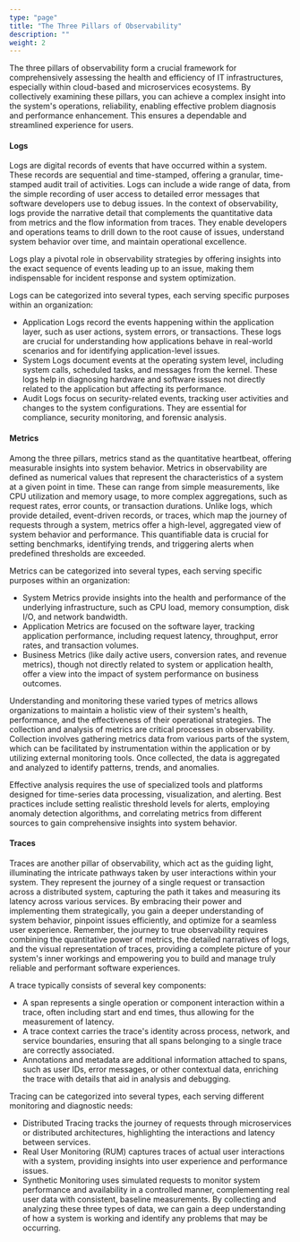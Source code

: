 ```yaml
---
type: "page"
title: "The Three Pillars of Observability"
description: ""
weight: 2
---
```


The three pillars of observability form a crucial framework for comprehensively assessing the health and efficiency of IT infrastructures, especially within cloud-based and microservices ecosystems. By collectively examining these pillars, you can achieve a complex insight into the system's operations, reliability, enabling effective problem diagnosis and performance enhancement. This ensures a dependable and streamlined experience for users.

#### Logs
Logs are digital records of events that have occurred within a system. These records are sequential and time-stamped, offering a granular, time-stamped audit trail of activities. Logs can include a wide range of data, from the simple recording of user access to detailed error messages that software developers use to debug issues. In the context of observability, logs provide the narrative detail that complements the quantitative data from metrics and the flow information from traces. They enable developers and operations teams to drill down to the root cause of issues, understand system behavior over time, and maintain operational excellence.

Logs play a pivotal role in observability strategies by offering insights into the exact sequence of events leading up to an issue, making them indispensable for incident response and system optimization.

Logs can be categorized into several types, each serving specific purposes within an organization:

- Application Logs record the events happening within the application layer, such as user actions, system errors, or transactions. These logs are crucial for understanding how applications behave in real-world scenarios and for identifying application-level issues.
- System Logs document events at the operating system level, including system calls, scheduled tasks, and messages from the kernel. These logs help in diagnosing hardware and software issues not directly related to the application but affecting its performance.
- Audit Logs focus on security-related events, tracking user activities and changes to the system configurations. They are essential for compliance, security monitoring, and forensic analysis.

#### Metrics

Among the three pillars, metrics stand as the quantitative heartbeat, offering measurable insights into system behavior. Metrics in observability are defined as numerical values that represent the characteristics of a system at a given point in time. These can range from simple measurements, like CPU utilization and memory usage, to more complex aggregations, such as request rates, error counts, or transaction durations. Unlike logs, which provide detailed, event-driven records, or traces, which map the journey of requests through a system, metrics offer a high-level, aggregated view of system behavior and performance. This quantifiable data is crucial for setting benchmarks, identifying trends, and triggering alerts when predefined thresholds are exceeded.

Metrics can be categorized into several types, each serving specific purposes within an organization:

- System Metrics provide insights into the health and performance of the underlying infrastructure, such as CPU load, memory consumption, disk I/O, and network bandwidth.
- Application Metrics are focused on the software layer, tracking application performance, including request latency, throughput, error rates, and transaction volumes.
- Business Metrics (like daily active users, conversion rates, and revenue metrics), though not directly related to system or application health, offer a view into the impact of system performance on business outcomes.

Understanding and monitoring these varied types of metrics allows organizations to maintain a holistic view of their system's health, performance, and the effectiveness of their operational strategies. The collection and analysis of metrics are critical processes in observability. Collection involves gathering metrics data from various parts of the system, which can be facilitated by instrumentation within the application or by utilizing external monitoring tools. Once collected, the data is aggregated and analyzed to identify patterns, trends, and anomalies.

Effective analysis requires the use of specialized tools and platforms designed for time-series data processing, visualization, and alerting. Best practices include setting realistic threshold levels for alerts, employing anomaly detection algorithms, and correlating metrics from different sources to gain comprehensive insights into system behavior.

#### Traces
Traces are another pillar of observability, which act as the guiding light, illuminating the intricate pathways taken by user interactions within your system. They represent the journey of a single request or transaction across a distributed system, capturing the path it takes and measuring its latency across various services. By embracing their power and implementing them strategically, you gain a deeper understanding of system behavior, pinpoint issues efficiently, and optimize for a seamless user experience. Remember, the journey to true observability requires combining the quantitative power of metrics, the detailed narratives of logs, and the visual representation of traces, providing a complete picture of your system's inner workings and empowering you to build and manage truly reliable and performant software experiences.

A trace typically consists of several key components:

- A span represents a single operation or component interaction within a trace, often including start and end times, thus allowing for the measurement of latency.
- A trace context carries the trace's identity across process, network, and service boundaries, ensuring that all spans belonging to a single trace are correctly associated.
- Annotations and metadata are additional information attached to spans, such as user IDs, error messages, or other contextual data, enriching the trace with details that aid in analysis and debugging.

Tracing can be categorized into several types, each serving different monitoring and diagnostic needs:

- Distributed Tracing tracks the journey of requests through microservices or distributed architectures, highlighting the interactions and latency between services.
- Real User Monitoring (RUM) captures traces of actual user interactions with a system, providing insights into user experience and performance issues.
- Synthetic Monitoring uses simulated requests to monitor system performance and availability in a controlled manner, complementing real user data with consistent, baseline measurements.
By collecting and analyzing these three types of data, we can gain a deep understanding of how a system is working and identify any problems that may be occurring.